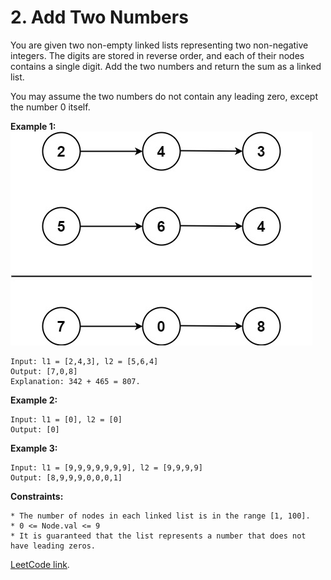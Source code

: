 # 2. Add Two Numbers

You are given two non-empty linked lists representing two non-negative integers. The digits are stored in reverse order, and each of their nodes contains a single digit. Add the two numbers and return the sum as a linked list.

You may assume the two numbers do not contain any leading zero, except the number 0 itself.

**Example 1:**
<br />
![Example 1](/LeetCode/2-Add-Two-Numbers/assets/images/example1.jpg)

	Input: l1 = [2,4,3], l2 = [5,6,4]
	Output: [7,0,8]
	Explanation: 342 + 465 = 807.

**Example 2:**

	Input: l1 = [0], l2 = [0]
	Output: [0]

**Example 3:**

	Input: l1 = [9,9,9,9,9,9,9], l2 = [9,9,9,9]
	Output: [8,9,9,9,0,0,0,1]


**Constraints:**

    * The number of nodes in each linked list is in the range [1, 100].
    * 0 <= Node.val <= 9
    * It is guaranteed that the list represents a number that does not have leading zeros.
	
[LeetCode link](https://leetcode.com/problems/add-two-numbers/description/).
